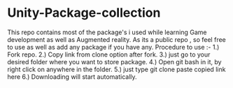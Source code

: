 # Unity-Package-collection
This repo contains most of the package's i used while learning Game development as well as Augmented reality.
As its a public repo , so feel free to use as well as add any package if you have any.
Procedure to use :-
1.) Fork repo.
2.) Copy link from clone option after fork.
3.) just go to your desired folder where you want to store package.
4.) Open git bash in it, by right click on anywhere in the folder.
5.) just type git clone paste copied link here
6.) Downloading will start automatically.
